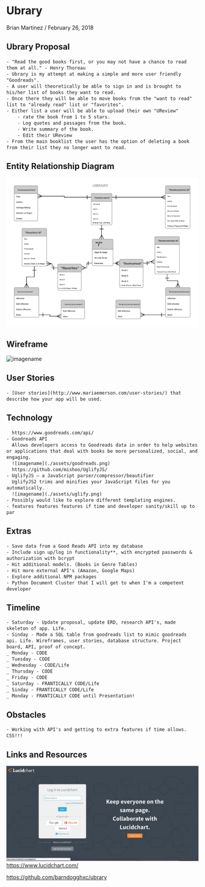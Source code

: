 # Ubrary

Brian Martinez / February 26, 2018 

## Ubrary Proposal  
	- "Read the good books first, or you may not have a chance to read them at all." - Henry Thoreau
	- Ubrary is my attempt at making a simple and more user friendly "Goodreads". 
	- A user will theoretically be able to sign in and is brought to his/her list of books they want to read.
	- Once there they will be able to move books from the "want to read" list to "already read" list or "favorites". 
	- Either list a user will be able to upload their own "UReview"
		- rate the book from 1 to 5 stars. 
    	- Log quotes and passages from the book.
		- Write summary of the book.
		- Edit their UReview
	- From the main booklist the user has the option of deleting a book from their list they no longer want to read.

## Entity Relationship Diagram

![imagename](./assets/Ubrary.png)

## Wireframe 

![imagename](./assets/.png)

## User Stories  
    - [User stories](http://www.mariaemerson.com/user-stories/) that describe how your app will be used.

## Technology
	  https://www.goodreads.com/api/
	- Goodreads API 
	  Allows developers access to Goodreads data in order to help websites or applications that deal with books be more personalized, social, and engaging. 
	  ![imagename](./assets/goodreads.png)
	  https://github.com/mishoo/UglifyJS/
	- UglifyJS – a JavaScript parser/compressor/beautifier
	  UglifyJS2 trims and minifies your JavaScript files for you automatically. 
	  ![imagename](./assets/uglify.png)
    - Possibly would like to explore different templating engines. 
    - features features features if time and developer sanity/skill up to par

## Extras
	- Save data from a Good Reads API into my database
	- Include sign up/log in functionality**, with encrypted passwords & authorization with bcrypt
	- Hit additional models. (Books in Genre Tables)
	- Hit more external API's (Amazon, Google Maps)
	- Explore additional NPM packages
	- Python Document Cluster that I will get to when I'm a competent developer

## Timeline
	- Saturday - Update proposal, update ERD, research API's, made skeleton of app. Life. 
    - Sinday - Made a SQL table from goodreads list to mimic goodreads api. Life. Wireframes, user stories, database structure. Project board, API, proof of concept.
    _ Monday - CODE
    _ Tuesday - CODE
    _ Wednesday - CODE/Life
    _ Thursday - CODE
    _ Friday - CODE
    _ Saturday - FRANTICALLY CODE/Life
    _ Sinday - FRANTICALLY CODE/Life
    _ Monday - FRANTICALLY CODE until Presentation!

## Obstacles
	- Working with API's and getting to extra features if time allows. CSS!!!

## Links and Resources   
![imagename](./assets/lucidChart.png)
https://www.lucidchart.com/

https://github.com/barndogghxc/ubrary

<!-- ask about other engines, ask about  complete routes  -->

